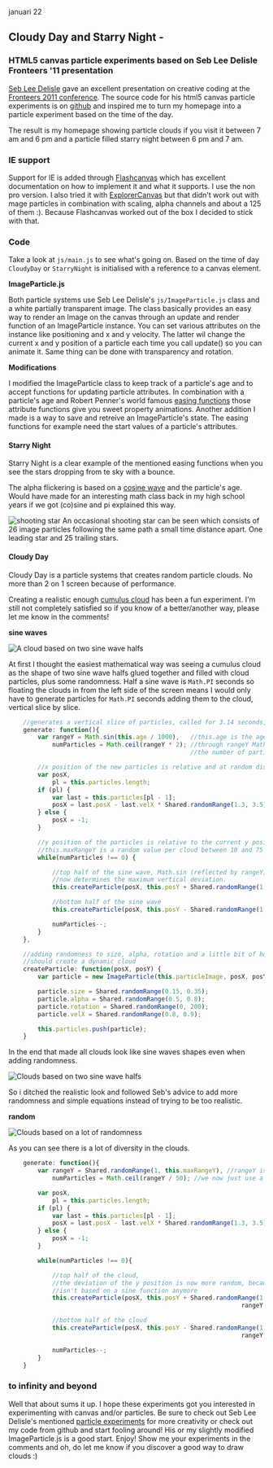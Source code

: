 januari 22
## Cloudy Day and Starry Night -
### HTML5 canvas particle experiments based on Seb Lee Delisle Fronteers '11 presentation

[Seb Lee Delisle](sebleedelisle.com) gave an excellent presentation on creative coding at the [Fronteers 2011 conference](http://fronteers.nl/congres/2011/).
The source code for his html5 canvas particle experiments is on [github](https://github.com/sebleedelisle/JavaScript-PixelPounding-demos) and inspired me to turn my homepage into a particle experiment based on the time of the day.

The result is my homepage showing particle clouds if you visit it between 7 am and 6 pm and a particle filled starry night between 6 pm and 7 am.


### IE support
Support for IE is added through [Flashcanvas](http://flashcanvas.net/) which has excellent documentation on how to implement it and what it supports. I use the non pro version.
I also tried it with [ExplorerCanvas](http://code.google.com/p/explorercanvas/) but that didn't work out with mage particles in combination with scaling, alpha channels and about a 125 of them :). Because Flashcanvas worked out of the box I decided to stick with that.


### Code
Take a look at <code>js/main.js</code> to see what's going on. Based on the time of day <code>CloudyDay</code> or <code>StarryNight</code> is initialised with a reference to a canvas element.

**ImageParticle.js**

Both particle systems use Seb Lee Delisle's <code>js/ImageParticle.js</code> class and a white partially transparent image. The class basically provides an easy way to render an Image on the canvas through an update and render function of an ImageParticle instance. You can set various attributes on the instance like positioning and x and y velocity. The latter wil change the current x and y position of a particle each time you call update() so you can animate it. Same thing can be done with transparency and rotation.


**Modifications**

I modified the ImageParticle class to keep track of a particle's age and to accept functions for updating particle attributes. In combination with a particle's age and Robert Penner's world famous [easing functions](http://www.robertpenner.com/easing/) those attribute functions give you sweet property animations. Another addition I made is a way to save and retreive an ImageParticle's state. The easing functions for example need the start values of a particle's attributes.

#### Starry Night
Starry Night is a clear example of the mentioned easing functions when you see the stars dropping from te sky with a bounce.

The alpha flickering is based on a [cosine wave](http://en.wikipedia.org/wiki/Cosine_wave) and the particle's age. Would have made for an interesting math class back in my high school years if we got (co)sine and pi explained this way.

![shooting star](http://frankbosma.nl/homepages/2012/0122/img/readme-shooting-star.jpg)
An occasional shooting star can be seen which consists of 26 image particles following the same path a small time distance apart. One leading star and 25 trailing stars.


#### Cloudy Day

Cloudy Day is a particle systems that creates random particle clouds. No more than 2 on 1 screen because of performance.

Creating a realistic enough [cumulus cloud](http://en.wikipedia.org/wiki/Cumulus_cloud) has been a fun experiment. I'm still not completely satisfied so if you know of a better/another way, please let me know in the comments!

**sine waves**

![A cloud based on two sine wave halfs](http://frankbosma.nl/homepages/2012/0122/img/readme-sine-cloud.jpg)

At first I thought the easiest mathematical way was seeing a cumulus cloud as the shape of two sine wave halfs glued together and filled with cloud particles, plus some randomness. Half a sine wave is <code>Math.PI</code> seconds so floating the clouds in from the left side of the screen means I would only have to generate particles for <code>Math.PI</code> seconds adding them to the cloud, vertical slice by slice.

```javascript
    //generates a vertical slice of particles, called for 3.14 seconds, 30 times per second
    generate: function(){
        var rangeY = Math.sin(this.age / 1000),   //this.age is the age of a cloud in milliseconds
            numParticles = Math.ceil(rangeY * 2); //through rangeY Math.sin determines
                                                  //the number of particles

        //x position of the new particles is relative and at random distance of 1 of the previous ones
        var posX,
            pl = this.particles.length;
        if (pl) {
            var last = this.particles[pl - 1];
            posX = last.posX - last.velX * Shared.randomRange(1.3, 3.5);
        } else {
            posX = -1;
        }

        //y position of the particles is relative to the current y position of the cloud
        //this.maxRangeY is a random value per cloud between 10 and 75
        while(numParticles !== 0) {

            //top half of the sine wave, Math.sin (reflected by rangeY)
            //now determines the maximum vertical deviation.
            this.createParticle(posX, this.posY + Shared.randomRange(1, rangeY * this.maxRangeY));

            //bottom half of the sine wave
            this.createParticle(posX, this.posY - Shared.randomRange(1, rangeY * this.maxRangeY));

            numParticles--;
        }
    },

    //adding randomness to size, alpha, rotation and a little bit of horizontal speed
    //should create a dynamic cloud
    createParticle: function(posX, posY) {
        var particle = new ImageParticle(this.particleImage, posX, posY);

        particle.size = Shared.randomRange(0.15, 0.35);
        particle.alpha = Shared.randomRange(0.5, 0.8);
        particle.rotation = Shared.randomRange(0, 200);
        particle.velX = Shared.randomRange(0.8, 0.9);

        this.particles.push(particle);
    }
```

In the end that made all clouds look like sine waves shapes even when adding randomness.

![Clouds based on two sine wave halfs](http://frankbosma.nl/homepages/2012/0122/img/readme-sine-cloud.jpg)

So i ditched the realistic look and followed Seb's advice to add more randomness and simple equations instead of trying to be too realistic.

**random**

![Clouds based on a lot of randomness](http://frankbosma.nl/homepages/2012/0122/img/readme-random-clouds.jpg)

As you can see there is a lot of diversity in the clouds.

```javascript
    generate: function(){
        var rangeY = Shared.randomRange(1, this.maxRangeY), //rangeY isn't based on Math.sin anymore
            numParticles = Math.ceil(rangeY / 50); //we now just use a random number of particles

        var posX,
            pl = this.particles.length;
        if (pl) {
            var last = this.particles[pl - 1];
            posX = last.posX - last.velX * Shared.randomRange(1.3, 3.5);
        } else {
            posX = -1;
        }

        while(numParticles !== 0){

            //top half of the cloud,
            //the deviation of the y position is now more random, because rangeY
            //isn't based on a sine function anymore
            this.createParticle(posX, this.posY + Shared.randomRange(1,
                                                                rangeY + Shared.randomRange(1, 10)));

            //bottom half of the cloud
            this.createParticle(posX, this.posY - Shared.randomRange(1,
                                                                rangeY + Shared.randomRange(1, 10)));

            numParticles--;
        }
    }
```

### to infinity and beyond
Well that about sums it up. I hope these experiments got you interested in experimenting with canvas and/or particles. Be sure to check out Seb Lee Delisle's mentioned [particle experiments](https://github.com/sebleedelisle/JavaScript-PixelPounding-demos) for more creativity or check out my code from github and start fooling around! His or my slightly modified ImageParticle.js is a good start. Enjoy! Show me your experiments in the comments and oh, do let me know if you discover a good way to draw clouds :)